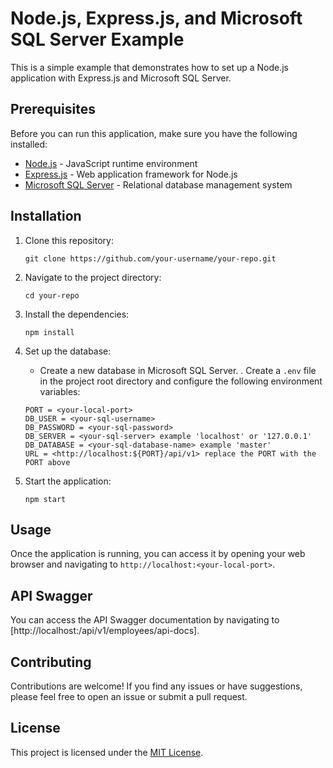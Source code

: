 # Node.js, Express.js, and Microsoft SQL Server Example

This is a simple example that demonstrates how to set up a Node.js application with Express.js and Microsoft SQL Server.

## Prerequisites

Before you can run this application, make sure you have the following installed:

- [Node.js](https://nodejs.org) - JavaScript runtime environment
- [Express.js](https://expressjs.com) - Web application framework for Node.js
- [Microsoft SQL Server](https://www.microsoft.com/en-us/sql-server) - Relational database management system

## Installation

1. Clone this repository:

    ```shell
    git clone https://github.com/your-username/your-repo.git
    ```

2. Navigate to the project directory:

    ```shell
    cd your-repo
    ```

3. Install the dependencies:

    ```shell
    npm install
    ```

4. Set up the database:

    - Create a new database in Microsoft SQL Server.
    . Create a `.env` file in the project root directory and configure the following environment variables:

    ```plaintext
    PORT = <your-local-port>
    DB_USER = <your-sql-username>
    DB_PASSWORD = <your-sql-password>
    DB_SERVER = <your-sql-server> example 'localhost' or '127.0.0.1'
    DB_DATABASE = <your-sql-database-name> example 'master'
    URL = <http://localhost:${PORT}/api/v1> replace the PORT with the PORT above
    ```

5. Start the application:

    ```shell
    npm start
    ```

## Usage

Once the application is running, you can access it by opening your web browser and navigating to `http://localhost:<your-local-port>`.

## API Swagger

You can access the API Swagger documentation by navigating to [http://localhost:<your-local-port>/api/v1/employees/api-docs].

## Contributing

Contributions are welcome! If you find any issues or have suggestions, please feel free to open an issue or submit a pull request.

## License

This project is licensed under the [MIT License](LICENSE).
